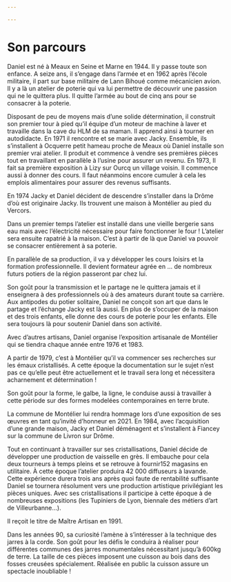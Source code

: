```yaml
---

---
```


# Son parcours

Daniel est né à Meaux en Seine et Marne en 1944. Il y passe toute son enfance. A seize ans, il s’engage dans l’armée et en 1962 après l’école militaire, il part sur base militaire de Lann Bihoué comme mécanicien avion. Il y a là un atelier de poterie qui va lui permettre de découvrir une passion qui ne le quittera plus.
Il quitte l’armée au bout de cinq ans pour se consacrer à la poterie.

Disposant de peu de moyens mais d’une solide détermination, il construit son premier tour à pied qu’il équipe d’un moteur de machine à laver et travaille dans la cave du HLM de sa maman. Il apprend ainsi à tourner en autodidacte.
En 1971 il rencontre et se marie avec Jacky. Ensemble, ils s’installent à Ocquerre petit hameau proche de Meaux où Daniel installe son premier vrai atelier. Il produit et commence à vendre ses premières pièces tout en travaillant en parallèle à l’usine pour assurer un revenu. En 1973, Il fait sa première exposition à Lizy sur Ourcq un village voisin. Il commence aussi  à donner des cours. Il faut néanmoins encore cumuler à cela les emplois alimentaires pour assurer des revenus suffisants.

En 1974 Jacky et Daniel décident de descendre s’installer dans la Drôme d’où est originaire Jacky. Ils trouvent une maison à Montélier au pied du Vercors.

Dans un premier temps l’atelier est installé dans une vieille bergerie sans eau mais avec l’électricité nécessaire pour faire fonctionner le four ! L’atelier sera ensuite rapatrié à la maison. C’est à partir de là que Daniel va pouvoir se consacrer entièrement à sa poterie. 

En parallèle de sa production, il va y développer les cours loisirs et la formation professionnelle. Il devient formateur agrée en … de nombreux futurs potiers de la région passeront par chez lui.

Son goût pour la transmission et le partage ne le quittera jamais et il enseignera à des professionnels où à des amateurs durant toute sa carrière. Aux antipodes du potier solitaire, Daniel ne conçoit son art que dans le partage et l’échange 
Jacky est là aussi. En plus de s’occuper de la maison et des trois enfants, elle donne des cours de poterie pour les enfants. Elle sera toujours là pour soutenir Daniel dans son activité.

 Avec d’autres artisans, Daniel organise l’exposition artisanale de Montélier qui se tiendra chaque année entre 1976 et 1983. 

A partir de 1979, c’est à Montélier qu’il va commencer ses recherches sur les émaux cristallisés. A cette époque la documentation sur le sujet n’est pas ce qu’elle peut être actuellement et le travail sera long et nécessitera acharnement et détermination !

Son goût pour la forme, le galbe, la ligne, le conduise aussi à travailler à cette période sur des formes modelées contemporaines en terre brute.

La commune de Montélier lui rendra hommage lors d’une exposition de ses œuvres en tant qu’invité d’honneur en 2021.
En 1984, avec l’acquisition d’une grande maison, Jacky et Daniel déménagent et s’installent à Fiancey sur la commune de Livron sur Drôme. 

Tout en continuant à travailler sur ses cristallisations, Daniel décide de développer une production de vaisselle en grès. Il embauche pour cela deux tourneurs à temps pleins et se retrouve à fournir152 magasins en utilitaire. À cette époque l’atelier produira 42 000 diffuseurs à lavande. Cette expérience durera trois ans après quoi faute de rentabilité suffisante Daniel se tournera résolument vers une production artistique privilégiant les pièces uniques. Avec ses cristallisations il participe à cette époque à de nombreuses expositions (les Tupiniers de Lyon, biennale des métiers d’art de Villeurbanne…).

Il reçoit le titre de Maître Artisan en 1991.

Dans les années 90, sa curiosité l’amène à s’intéresser à la technique des jarres à la corde. Son goût pour les défis le conduira à réaliser pour différentes communes des jarres monumentales nécessitant jusqu’à 600kg de terre. La taille de ces pièces imposent une cuisson au bois dans des fosses creusées spécialement. Réalisée en public la cuisson assure un spectacle inoubliable !